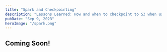 ```yaml
---
title: "Spark and Checkpointing"
description: "Lessons Learned: How and when to checkpoint to S3 when using EMR spot instances."
pubDate: "Sep 9, 2023"
heroImage: "/spark.png"
---
```


## Coming Soon!